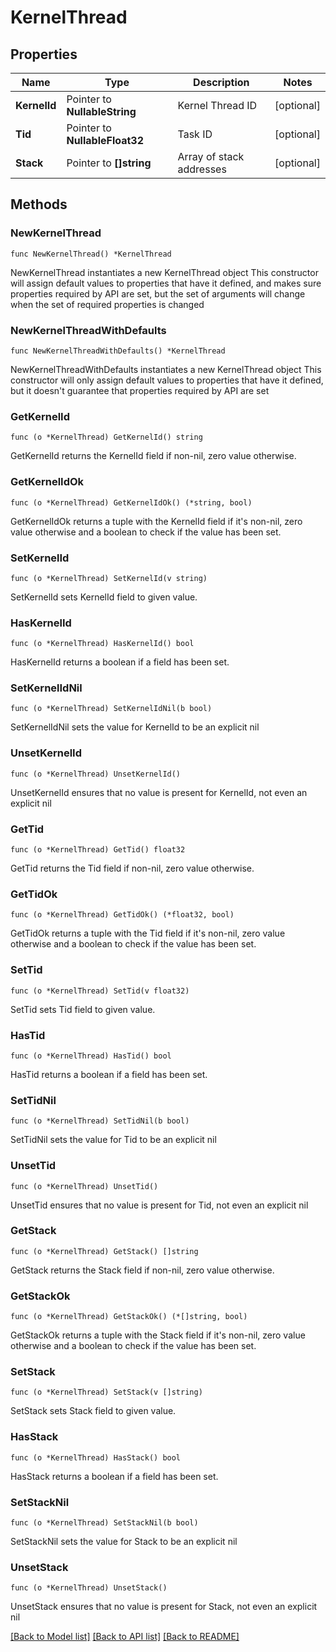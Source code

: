 # KernelThread

## Properties

Name | Type | Description | Notes
------------ | ------------- | ------------- | -------------
**KernelId** | Pointer to **NullableString** | Kernel Thread ID | [optional] 
**Tid** | Pointer to **NullableFloat32** | Task ID | [optional] 
**Stack** | Pointer to **[]string** | Array of stack addresses | [optional] 

## Methods

### NewKernelThread

`func NewKernelThread() *KernelThread`

NewKernelThread instantiates a new KernelThread object
This constructor will assign default values to properties that have it defined,
and makes sure properties required by API are set, but the set of arguments
will change when the set of required properties is changed

### NewKernelThreadWithDefaults

`func NewKernelThreadWithDefaults() *KernelThread`

NewKernelThreadWithDefaults instantiates a new KernelThread object
This constructor will only assign default values to properties that have it defined,
but it doesn't guarantee that properties required by API are set

### GetKernelId

`func (o *KernelThread) GetKernelId() string`

GetKernelId returns the KernelId field if non-nil, zero value otherwise.

### GetKernelIdOk

`func (o *KernelThread) GetKernelIdOk() (*string, bool)`

GetKernelIdOk returns a tuple with the KernelId field if it's non-nil, zero value otherwise
and a boolean to check if the value has been set.

### SetKernelId

`func (o *KernelThread) SetKernelId(v string)`

SetKernelId sets KernelId field to given value.

### HasKernelId

`func (o *KernelThread) HasKernelId() bool`

HasKernelId returns a boolean if a field has been set.

### SetKernelIdNil

`func (o *KernelThread) SetKernelIdNil(b bool)`

 SetKernelIdNil sets the value for KernelId to be an explicit nil

### UnsetKernelId
`func (o *KernelThread) UnsetKernelId()`

UnsetKernelId ensures that no value is present for KernelId, not even an explicit nil
### GetTid

`func (o *KernelThread) GetTid() float32`

GetTid returns the Tid field if non-nil, zero value otherwise.

### GetTidOk

`func (o *KernelThread) GetTidOk() (*float32, bool)`

GetTidOk returns a tuple with the Tid field if it's non-nil, zero value otherwise
and a boolean to check if the value has been set.

### SetTid

`func (o *KernelThread) SetTid(v float32)`

SetTid sets Tid field to given value.

### HasTid

`func (o *KernelThread) HasTid() bool`

HasTid returns a boolean if a field has been set.

### SetTidNil

`func (o *KernelThread) SetTidNil(b bool)`

 SetTidNil sets the value for Tid to be an explicit nil

### UnsetTid
`func (o *KernelThread) UnsetTid()`

UnsetTid ensures that no value is present for Tid, not even an explicit nil
### GetStack

`func (o *KernelThread) GetStack() []string`

GetStack returns the Stack field if non-nil, zero value otherwise.

### GetStackOk

`func (o *KernelThread) GetStackOk() (*[]string, bool)`

GetStackOk returns a tuple with the Stack field if it's non-nil, zero value otherwise
and a boolean to check if the value has been set.

### SetStack

`func (o *KernelThread) SetStack(v []string)`

SetStack sets Stack field to given value.

### HasStack

`func (o *KernelThread) HasStack() bool`

HasStack returns a boolean if a field has been set.

### SetStackNil

`func (o *KernelThread) SetStackNil(b bool)`

 SetStackNil sets the value for Stack to be an explicit nil

### UnsetStack
`func (o *KernelThread) UnsetStack()`

UnsetStack ensures that no value is present for Stack, not even an explicit nil

[[Back to Model list]](../README.md#documentation-for-models) [[Back to API list]](../README.md#documentation-for-api-endpoints) [[Back to README]](../README.md)


